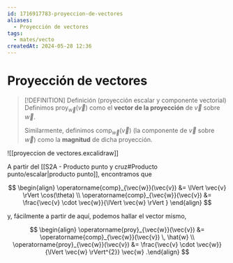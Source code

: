 ```yaml
---
id: 1716917783-proyeccion-de-vectores
aliases:
  - Proyección de vectores
tags:
  - mates/vecto
createdAt: 2024-05-28 12:36
---
```


# Proyección de vectores

> [!DEFINITION] Definición (proyección escalar y componente vectorial)
> Definimos $\operatorname{proy}_{\vec{w}}(\vec{v})$ como el **vector de la proyección** de $\vec{v}$ sobre $\vec{w}$.
> 
> Similarmente, definimos $\operatorname{comp}_{\vec{w}}(\vec{v})$ (la componente de $\vec{v}$ sobre $\vec{w}$) como la **magnitud** de dicha proyección.

![[proyeccion de vectores.excalidraw]]

A partir del [[S2A - Producto punto y cruz#Producto punto/escalar|producto punto]], encontramos que

$$ \begin{align}
\operatorname{comp}_{\vec{w}}(\vec{v}) &= \lVert \vec{v} \rVert \cos(\theta) \\
\operatorname{comp}_{\vec{w}}(\vec{v}) &= \frac{\vec{v} \cdot \vec{w}}{\lVert \vec{w} \rVert }
\end{align}
$$

y, fácilmente a partir de aquí, podemos hallar el vector mismo,

$$
\begin{align}
\operatorname{proy}_{\vec{w}}(\vec{v}) &= \operatorname{comp}_{\vec{w}}(\vec{v}) \, \hat{w} \\
\operatorname{proy}_{\vec{w}}(\vec{v}) &= \frac{\vec{v} \cdot \vec{w}}{\lVert \vec{w} \rVert^{2}} \vec{w}
.\end{align}
$$
